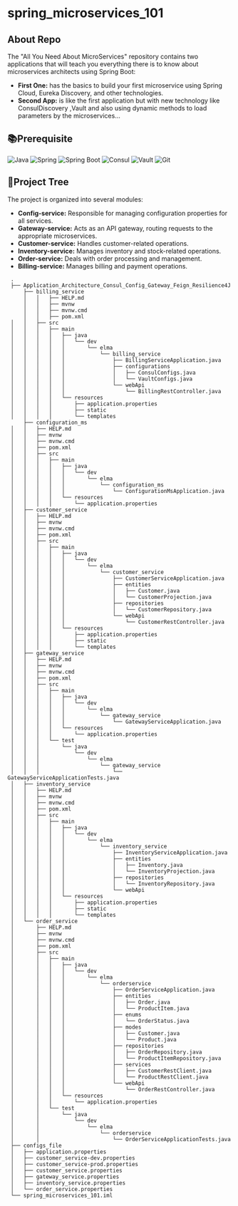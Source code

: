 # spring_microservices_101
## About Repo

The "All You Need About MicroServices" repository contains two applications that will teach you everything there is to know about microservices architects using Spring Boot:

  * **First One:** has the basics to build your first microservice using Spring Cloud, Eureka Discovery, and other technologies.
  * **Second App:** is like the first application but with new technology like ConsulDiscovery ,Vault and also using dynamic methods to load parameters by the microservices...

## 📚Prerequisite
![Java](https://img.shields.io/badge/java-%23ED8B00.svg?style=for-the-badge&logo=openjdk&logoColor=white)
![Spring](https://img.shields.io/badge/spring-%236DB33F.svg?style=for-the-badge&logo=spring&logoColor=white)
![Spring Boot](https://img.shields.io/badge/Spring%20Boot-6DB33F.svg?style=for-the-badge&logo=Spring-Boot&logoColor=white)
![Consul](https://img.shields.io/badge/Consul-F24C53.svg?style=for-the-badge&logo=Consul&logoColor=white)
![Vault](https://img.shields.io/badge/Vault-FFEC6E.svg?style=for-the-badge&logo=Vault&logoColor=black)
![Git](https://img.shields.io/badge/Git-F05032.svg?style=for-the-badge&logo=Git&logoColor=white)

## 🌳Project Tree

The project is organized into several modules:

 * **Config-service:** Responsible for managing configuration properties for all services.
 * **Gateway-service:** Acts as an API gateway, routing requests to the appropriate microservices.
 * **Customer-service:** Handles customer-related operations.
 * **Inventory-service:** Manages inventory and stock-related operations.
 * **Order-service:** Deals with order processing and management.
 * **Billing-service:** Manages billing and payment operations.

```
 .
 ├── Application_Architecture_Consul_Config_Gateway_Feign_Resilience4J
     ├── billing_service
     │   │   ├── HELP.md
     │   │   ├── mvnw
     │   │   ├── mvnw.cmd
     │   │   ├── pom.xml
 │   │   ├── src
 │   │   │   ├── main
 │   │   │   │   ├── java
 │   │   │   │   │   └── dev
 │   │   │   │   │       └── elma
 │   │   │   │   │           └── billing_service
 │   │   │   │   │               ├── BillingServiceApplication.java
 │   │   │   │   │               ├── configurations
 │   │   │   │   │               │   ├── ConsulConfigs.java
 │   │   │   │   │               │   └── VaultConfigs.java
 │   │   │   │   │               └── webApi
 │   │   │   │   │                   └── BillingRestController.java
 │   │   │   │   └── resources
 │   │   │   │       ├── application.properties
 │   │   │   │       ├── static
 │   │   │   │       └── templates
     ├── configuration_ms
 │   │   ├── HELP.md
 │   │   ├── mvnw
 │   │   ├── mvnw.cmd
 │   │   ├── pom.xml
 │   │   ├── src
 │   │   │   ├── main
 │   │   │   │   ├── java
 │   │   │   │   │   └── dev
 │   │   │   │   │       └── elma
 │   │   │   │   │           └── configuration_ms
 │   │   │   │   │               └── ConfigurationMsApplication.java
 │   │   │   │   └── resources
 │   │   │   │       └── application.properties
 │   ├── customer_service
 │   │   ├── HELP.md
 │   │   ├── mvnw
 │   │   ├── mvnw.cmd
 │   │   ├── pom.xml
 │   │   ├── src
 │   │   │   ├── main
 │   │   │   │   ├── java
 │   │   │   │   │   └── dev
 │   │   │   │   │       └── elma
 │   │   │   │   │           └── customer_service
 │   │   │   │   │               ├── CustomerServiceApplication.java
 │   │   │   │   │               ├── entities
 │   │   │   │   │               │   ├── Customer.java
 │   │   │   │   │               │   └── CustomerProjection.java
 │   │   │   │   │               ├── repositories
 │   │   │   │   │               │   └── CustomerRepository.java
 │   │   │   │   │               └── webApi
 │   │   │   │   │                   └── CustomerRestController.java
 │   │   │   │   └── resources
 │   │   │   │       ├── application.properties
 │   │   │   │       ├── static
 │   │   │   │       └── templates
 │   ├── gateway_service
 │   │   ├── HELP.md
 │   │   ├── mvnw
 │   │   ├── mvnw.cmd
 │   │   ├── pom.xml
 │   │   ├── src
 │   │   │   ├── main
 │   │   │   │   ├── java
 │   │   │   │   │   └── dev
 │   │   │   │   │       └── elma
 │   │   │   │   │           └── gateway_service
 │   │   │   │   │               └── GatewayServiceApplication.java
 │   │   │   │   └── resources
 │   │   │   │       └── application.properties
 │   │   │   └── test
 │   │   │       └── java
 │   │   │           └── dev
 │   │   │               └── elma
 │   │   │                   └── gateway_service
 │   │   │                       └── GatewayServiceApplicationTests.java
 │   ├── inventory_service
 │   │   ├── HELP.md
 │   │   ├── mvnw
 │   │   ├── mvnw.cmd
 │   │   ├── pom.xml
 │   │   ├── src
 │   │   │   ├── main
 │   │   │   │   ├── java
 │   │   │   │   │   └── dev
 │   │   │   │   │       └── elma
 │   │   │   │   │           └── inventory_service
 │   │   │   │   │               ├── InventoryServiceApplication.java
 │   │   │   │   │               ├── entities
 │   │   │   │   │               │   ├── Inventory.java
 │   │   │   │   │               │   └── InventoryProjection.java
 │   │   │   │   │               ├── repositories
 │   │   │   │   │               │   └── InventoryRepository.java
 │   │   │   │   │               └── webApi
 │   │   │   │   └── resources
 │   │   │   │       ├── application.properties
 │   │   │   │       ├── static
 │   │   │   │       └── templates
 │   └── order_service
 │       ├── HELP.md
 │       ├── mvnw
 │       ├── mvnw.cmd
 │       ├── pom.xml
 │       ├── src
 │       │   ├── main
 │       │   │   ├── java
 │       │   │   │   └── dev
 │       │   │   │       └── elma
 │       │   │   │           └── orderservice
 │       │   │   │               ├── OrderServiceApplication.java
 │       │   │   │               ├── entities
 │       │   │   │               │   ├── Order.java
 │       │   │   │               │   └── ProductItem.java
 │       │   │   │               ├── enums
 │       │   │   │               │   └── OrderStatus.java
 │       │   │   │               ├── modes
 │       │   │   │               │   ├── Customer.java
 │       │   │   │               │   └── Product.java
 │       │   │   │               ├── repositories
 │       │   │   │               │   ├── OrderRepository.java
 │       │   │   │               │   └── ProductItemRepository.java
 │       │   │   │               ├── services
 │       │   │   │               │   ├── CustomerRestClient.java
 │       │   │   │               │   └── ProductRestClient.java
 │       │   │   │               └── webApi
 │       │   │   │                   └── OrderRestController.java
 │       │   │   └── resources
 │       │   │       └── application.properties
 │       │   └── test
 │       │       └── java
 │       │           └── dev
 │       │               └── elma
 │       │                   └── orderservice
 │       │                       └── OrderServiceApplicationTests.java
 ├── configs_file
 │   ├── application.properties
 │   ├── customer_service-dev.properties
 │   ├── customer_service-prod.properties
 │   ├── customer_service.properties
 │   ├── gateway_service.properties
 │   ├── inventory_service.properties
 │   └── order_service.properties
 └── spring_microservices_101.iml

```
